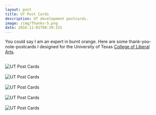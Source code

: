 ```yaml
---
layout: post
title: UT Post Cards
description: UT development postcards.
image: /img/Thanks-5.png
date: 2016-11-01T08:29:31S 
---
```


You could say I am an expert in burnt orange. Here are some thank-you-note-postcards I designed for the University of Texas [College of Liberal Arts](https://liberalarts.utexas.edu/). 
<div class="col three caption">
&nbsp;
</div>
<div class="img_full"> 
	<img src="{{ site.baseurl }}/img/Thanks-1.png" alt="UT Post Cards" title="UT Post Cards"/>
    <br>
    <br>
    <img src="{{ site.baseurl }}/img/Thanks-2.png" alt="UT Post Cards" title="UT Post Cards"/>
    <br>
    <br>
    <img src="{{ site.baseurl }}/img/Thanks-3.png" alt="UT Post Cards" title="UT Post Cards"/>
    <br>
    <br>
    <img src="{{ site.baseurl }}/img/Thanks-5.png" alt="UT Post Cards" title="UT Post Cards">
    <br>
    <br>
    <img src="{{ site.baseurl }}/img/Thanks-6.png" alt="UT Post Cards" title="UT Post Cards"/>
 
 </div>

 <!--<img class="tiny" src="/img/Thanks-icon.png">-->


 
